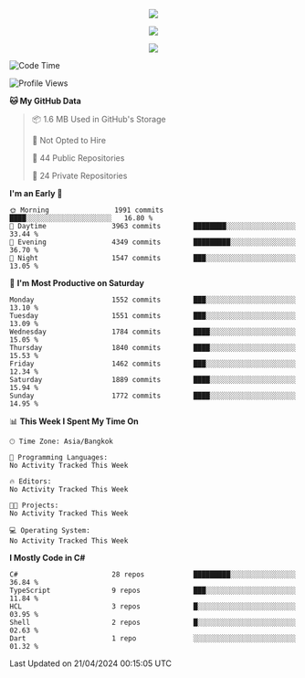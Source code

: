 <p align="center">
  <a href="say-hi.gif"> 
    <img align="center" src="say-hi.gif"/>
  </a>
</p>
<p align="center">
  <a href="https://github.com/htthinh1999">
    <img align="center" src="https://github-readme-stats-kappa-pink.vercel.app/api?username=htthinh1999&show_icons=true&count_private=true&theme=dracula"/>
  </a>
</p>
<p align="center">
  <a href="https://github.com/htthinh1999">
    <img src="https://github-readme-stats-kappa-pink.vercel.app/api/top-langs/?username=htthinh1999&layout=compact&langs_count=6&count_private=true&hide=tsql,hlsl,glsl,shaderlab&theme=dracula"/>
  </a>
</p>

<!--START_SECTION:waka-->
![Code Time](http://img.shields.io/badge/Code%20Time-0%20secs-blue)

![Profile Views](http://img.shields.io/badge/Profile%20Views-1-blue)

**🐱 My GitHub Data** 

> 📦 1.6 MB Used in GitHub's Storage 
 > 
> 🚫 Not Opted to Hire
 > 
> 📜 44 Public Repositories 
 > 
> 🔑 24 Private Repositories 
 > 
**I'm an Early 🐤** 

```text
🌞 Morning                1991 commits        ████░░░░░░░░░░░░░░░░░░░░░   16.80 % 
🌆 Daytime                3963 commits        ████████░░░░░░░░░░░░░░░░░   33.44 % 
🌃 Evening                4349 commits        █████████░░░░░░░░░░░░░░░░   36.70 % 
🌙 Night                  1547 commits        ███░░░░░░░░░░░░░░░░░░░░░░   13.05 % 
```
📅 **I'm Most Productive on Saturday** 

```text
Monday                   1552 commits        ███░░░░░░░░░░░░░░░░░░░░░░   13.10 % 
Tuesday                  1551 commits        ███░░░░░░░░░░░░░░░░░░░░░░   13.09 % 
Wednesday                1784 commits        ████░░░░░░░░░░░░░░░░░░░░░   15.05 % 
Thursday                 1840 commits        ████░░░░░░░░░░░░░░░░░░░░░   15.53 % 
Friday                   1462 commits        ███░░░░░░░░░░░░░░░░░░░░░░   12.34 % 
Saturday                 1889 commits        ████░░░░░░░░░░░░░░░░░░░░░   15.94 % 
Sunday                   1772 commits        ████░░░░░░░░░░░░░░░░░░░░░   14.95 % 
```


📊 **This Week I Spent My Time On** 

```text
🕑︎ Time Zone: Asia/Bangkok

💬 Programming Languages: 
No Activity Tracked This Week

🔥 Editors: 
No Activity Tracked This Week

🐱‍💻 Projects: 
No Activity Tracked This Week

💻 Operating System: 
No Activity Tracked This Week
```

**I Mostly Code in C#** 

```text
C#                       28 repos            █████████░░░░░░░░░░░░░░░░   36.84 % 
TypeScript               9 repos             ███░░░░░░░░░░░░░░░░░░░░░░   11.84 % 
HCL                      3 repos             █░░░░░░░░░░░░░░░░░░░░░░░░   03.95 % 
Shell                    2 repos             █░░░░░░░░░░░░░░░░░░░░░░░░   02.63 % 
Dart                     1 repo              ░░░░░░░░░░░░░░░░░░░░░░░░░   01.32 % 
```




 Last Updated on 21/04/2024 00:15:05 UTC
<!--END_SECTION:waka-->
